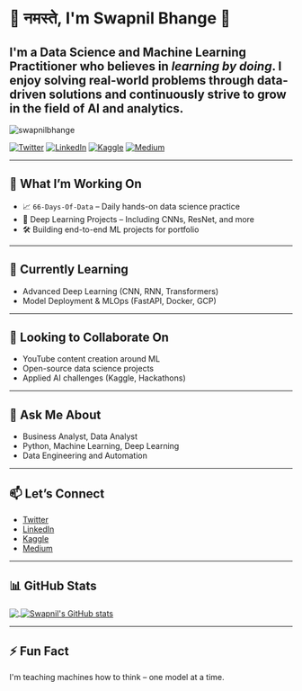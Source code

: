 # 🙏 नमस्ते, I'm Swapnil Bhange 👋

I'm a **Data Science and Machine Learning Practitioner** who believes in *learning by doing*. I enjoy solving real-world problems through data-driven solutions and continuously strive to grow in the field of AI and analytics.
---

<p align="left"> <img src="https://komarev.com/ghpvc/?username=swapnilbhange&label=Views&color=blue&style=plastic" alt="swapnilbhange" /> </p>

[![Twitter](https://img.shields.io/badge/Twitter-1DA1F2?style=flat&logo=twitter&logoColor=white)](https://twitter.com/swapnil_1_618)
[![LinkedIn](https://img.shields.io/badge/LinkedIn-0A66C2?style=flat&logo=linkedin&logoColor=white)](https://www.linkedin.com/in/swapnil-bhange-92711612b/)
[![Kaggle](https://img.shields.io/badge/Kaggle-20BEFF?style=flat&logo=kaggle&logoColor=white)](https://www.kaggle.com/swapnilbhange)
[![Medium](https://img.shields.io/badge/Medium-000000?style=flat&logo=medium&logoColor=white)](https://medium.com/@swapnilbhange98)

---
## 🚀 What I’m Working On

- 📈 `66-Days-Of-Data` – Daily hands-on data science practice  
- 🤖 Deep Learning Projects – Including CNNs, ResNet, and more  
- 🛠️ Building end-to-end ML projects for portfolio
---

## 🌱 Currently Learning

- Advanced Deep Learning (CNN, RNN, Transformers)  
- Model Deployment & MLOps (FastAPI, Docker, GCP)

---
## 🤝 Looking to Collaborate On

- YouTube content creation around ML  
- Open-source data science projects  
- Applied AI challenges (Kaggle, Hackathons)

---
## 💬 Ask Me About

- Business Analyst, Data Analyst 
- Python, Machine Learning, Deep Learning  
- Data Engineering and Automation

---
## 📫 Let’s Connect

- [Twitter](https://twitter.com/swapnil_1_618)  
- [LinkedIn](https://www.linkedin.com/in/swapnil-bhange-92711612b/)  
- [Kaggle](https://www.kaggle.com/swapnilbhange)  
- [Medium](https://medium.com/@swapnilbhange98)

---
## 📊 GitHub Stats

<a href="https://github.com/swapnilbhange">
  <img align="center" src="https://github-readme-stats.vercel.app/api/top-langs/?username=swapnilbhange&layout=compact&theme=dark" />
</a>
<a href="https://github.com/swapnilbhange">
  <img align="center" src="https://github-readme-stats.vercel.app/api?username=swapnilbhange&show_icons=true&theme=dark&line_height=27&count_private=true" alt="Swapnil's GitHub stats"/>
</a>

---
## ⚡ Fun Fact

I'm teaching machines how to think – one model at a time.
